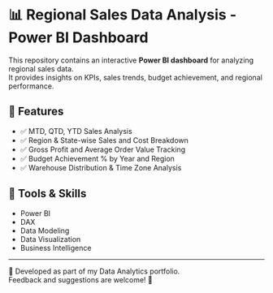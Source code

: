 # 📊 Regional Sales Data Analysis - Power BI Dashboard

This repository contains an interactive **Power BI dashboard** for analyzing regional sales data.  
It provides insights on KPIs, sales trends, budget achievement, and regional performance.

## 🔹 Features
- ✅ MTD, QTD, YTD Sales Analysis
- ✅ Region & State-wise Sales and Cost Breakdown
- ✅ Gross Profit and Average Order Value Tracking
- ✅ Budget Achievement % by Year and Region
- ✅ Warehouse Distribution & Time Zone Analysis

## 🔹 Tools & Skills
- Power BI
- DAX
- Data Modeling
- Data Visualization
- Business Intelligence

---

🚀 Developed as part of my Data Analytics portfolio.  
Feedback and suggestions are welcome! 🙌
